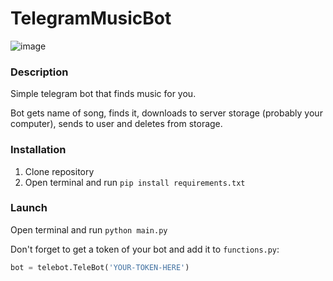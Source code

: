 # TelegramMusicBot

![image](https://user-images.githubusercontent.com/90452368/189527606-8f917fd6-5293-4c4f-8292-a97d631c6591.png)

### Description

Simple telegram bot that finds music for you.

Bot gets name of song, finds it, downloads to server storage (probably your computer), sends to user and deletes from storage.

### Installation
1) Clone repository
2) Open terminal and run `pip install requirements.txt`

### Launch

Open terminal and run `python main.py`

Don't forget to get a token of your bot and add it to `functions.py`:

```python
bot = telebot.TeleBot('YOUR-TOKEN-HERE')
```
